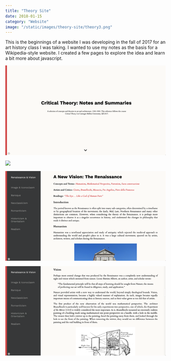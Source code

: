 ```yaml
---
title: "Theory Site"
date: 2018-01-15
category: "Website"
image: "/static/images/theory-site/theory3.png"
---
```


This is the beginnings of a website I was developing in the fall of 2017 for an art history class I was taking. I wanted to use my notes as the basis for a Wikipedia-style website. I created a few pages to explore the idea and learn a bit more about javascript.

![](/static/images/theory-site/theory1.png)

![](/static/images/theory-site/theory2.png)

![](/static/images/theory-site/theory3.png)

![](/static/images/theory-site/theory4.png)
